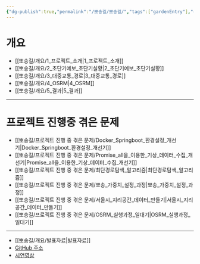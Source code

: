 ```yaml
---
{"dg-publish":true,"permalink":"/뽀송길/뽀송길/","tags":["gardenEntry"],"created":"2024-09-19T14:29:57.255+09:00"}
---
```


# 개요
- [[뽀송길/개요/1_프로젝트_소개\|1_프로젝트_소개]]
- [[뽀송길/개요/2_초단기예보_초단기실황\|2_초단기예보_초단기실황]]
- [[뽀송길/개요/3_대중교통_경로\|3_대중교통_경로]]
- [[뽀송길/개요/4_OSRM\|4_OSRM]]
- [[뽀송길/개요/5_결과\|5_결과]]
---
# 프로젝트 진행중 겪은 문제
- [[뽀송길/프로젝트 진행 중 겪은 문제/Docker_Springboot_환경설정_개선기\|Docker_Springboot_환경설정_개선기]]
- [[뽀송길/프로젝트 진행 중 겪은 문제/Promise_all을_이용한_기상_데이터_수집_개선기\|Promise_all을_이용한_기상_데이터_수집_개선기]]
- [[뽀송길/프로젝트 진행 중 겪은 문제/최단경로탐색_알고리즘\|최단경로탐색_알고리즘]]
- [[뽀송길/프로젝트 진행 중 겪은 문제/뽀송_가중치_설정_과정\|뽀송_가중치_설정_과정]]
- [[뽀송길/프로젝트 진행 중 겪은 문제/서울시_지리공간_데이터_만들기\|서울시_지리공간_데이터_만들기]]
- [[뽀송길/프로젝트 진행 중 겪은 문제/OSRM_실행과정_일대기\|OSRM_실행과정_일대기]]
---
- [[뽀송길/개요/발표자료\|발표자료]]
- [GitHub 주소](https://github.com/Gonagi/pposonggil_v2)
- [시연영상](https://youtu.be/pW2QbOUD66s)